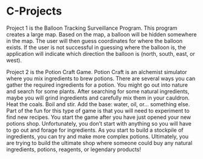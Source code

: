 # C-Projects
Project 1 is the Balloon Tracking Surveillance Program.
  This program creates a large map. 
  Based on the map, a balloon will be hidden somewhere in the map. 
  The user will then guess coordinates for where the balloon exists. If the user is not successful in guessing where the balloon is, the application will indicate       which direction the balloon is (north, south, east, or west).

Project 2 is the Potion Craft Game.
  Potion Craft is an alchemist simulator where you mix ingredients to brew potions. There are several ways you can gather the required ingredients for a potion. You     might go out into nature and search for some plants. After searching for some natural ingredients, maybe you will grind ingredients and carefully mix them in your     cauldron. Heat the coals. Boil and stir. Add the base: water, oil, or… something else. Part of the fun for this type of game is that you will need to experiment to     find new recipes. 
  You start the game after you have just opened your new potions shop. Unfortunately, you don’t start with anything so you will have to go out and forage for             ingredients. As you start to build a stockpile of ingredients, you can try and make more complex potions. Ultimately, you are trying to build the ultimate shop where   someone could buy any natural ingredients, potions, reagents, or legendary products!
